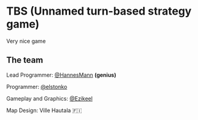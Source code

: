 # TBS (Unnamed turn-based strategy game)
Very nice game

## The team
Lead Programmer: [@HannesMann](https://github.com/HannesMann) **(genius)**

Programmer: [@elstonko](https://github.com/elstonko)

Gameplay and Graphics: [@Ezikeel](https://github.com/Ezikeel)

Map Design: Ville Hautala :finland:
